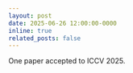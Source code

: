 ```yaml
---
layout: post
date: 2025-06-26 12:00:00-0000
inline: true
related_posts: false
---
```


One paper accepted to ICCV 2025.
